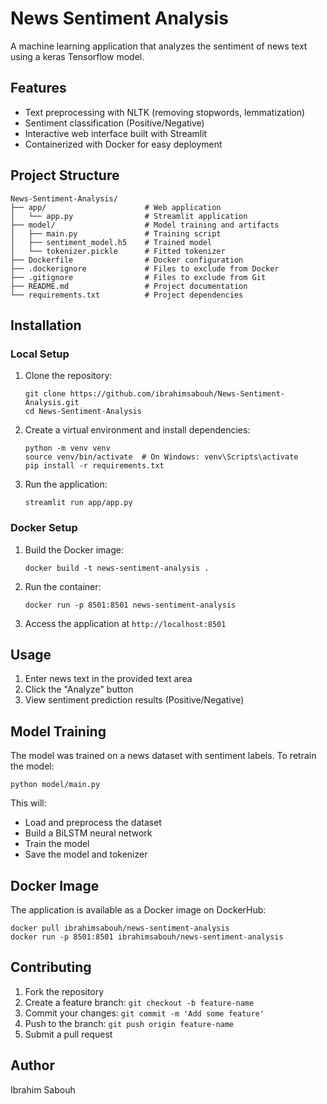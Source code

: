 # News Sentiment Analysis

A machine learning application that analyzes the sentiment of news text using a keras Tensorflow model.

## Features

- Text preprocessing with NLTK (removing stopwords, lemmatization)
- Sentiment classification (Positive/Negative)
- Interactive web interface built with Streamlit
- Containerized with Docker for easy deployment

## Project Structure

```
News-Sentiment-Analysis/
├── app/                      # Web application
│   └── app.py                # Streamlit application
├── model/                    # Model training and artifacts
│   ├── main.py               # Training script
│   ├── sentiment_model.h5    # Trained model
│   └── tokenizer.pickle      # Fitted tokenizer
├── Dockerfile                # Docker configuration
├── .dockerignore             # Files to exclude from Docker
├── .gitignore                # Files to exclude from Git
├── README.md                 # Project documentation
└── requirements.txt          # Project dependencies
```

## Installation

### Local Setup

1. Clone the repository:
   ```
   git clone https://github.com/ibrahimsabouh/News-Sentiment-Analysis.git
   cd News-Sentiment-Analysis
   ```

2. Create a virtual environment and install dependencies:
   ```
   python -m venv venv
   source venv/bin/activate  # On Windows: venv\Scripts\activate
   pip install -r requirements.txt
   ```

3. Run the application:
   ```
   streamlit run app/app.py
   ```

### Docker Setup

1. Build the Docker image:
   ```
   docker build -t news-sentiment-analysis .
   ```

2. Run the container:
   ```
   docker run -p 8501:8501 news-sentiment-analysis
   ```

3. Access the application at `http://localhost:8501`

## Usage

1. Enter news text in the provided text area
2. Click the "Analyze" button
3. View sentiment prediction results (Positive/Negative)

## Model Training

The model was trained on a news dataset with sentiment labels. To retrain the model:

```
python model/main.py
```

This will:
- Load and preprocess the dataset
- Build a BiLSTM neural network
- Train the model
- Save the model and tokenizer

## Docker Image

The application is available as a Docker image on DockerHub:

```
docker pull ibrahimsabouh/news-sentiment-analysis
docker run -p 8501:8501 ibrahimsabouh/news-sentiment-analysis
```

## Contributing

1. Fork the repository
2. Create a feature branch: `git checkout -b feature-name`
3. Commit your changes: `git commit -m 'Add some feature'`
4. Push to the branch: `git push origin feature-name`
5. Submit a pull request

## Author

Ibrahim Sabouh
